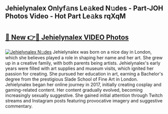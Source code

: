 ## Jehielynalex Onlyf𝚊ns Le𝚊ked N𝚞des - Part-JOH Photos Video - Hot Part Le𝚊ks rqXqM

# <h2><a href="http://ab13085.deff.icu/?id=Jehielynalex">🔗 New 👉🔴 Jehielynalex VIDEO Photos</a></h2>

[![Jehielynalex N𝚞des](https://i.imgur.com/rIISA9y.gif)](http://ab13085.deff.icu/?id=Jehielynalex)
Jehielynalex was born on a nice day in London, which she believes played a role in shaping her name and her art. She grew up in a creative family, with both parents being artists. Jehielynalex's early years were filled with art supplies and museum visits, which ignited her passion for creating. She pursued her education in art, earning a Bachelor's degree from the prestigious Slade School of Fine Art in London. Jehielynalex began her online journey in 2017, initially creating cosplay and gaming-related content. Her content gradually evolved, becoming increasingly sexually suggestive. She gained initial attention through Twitch streams and Instagram posts featuring provocative imagery and suggestive commentary.
